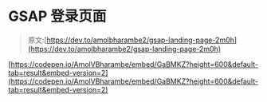 # GSAP 登录页面

> 原文:[https://dev.to/amolbharambe2/gsap-landing-page-2m0h](https://dev.to/amolbharambe2/gsap-landing-page-2m0h)

[https://codepen.io/AmolVBharambe/embed/GaBMKZ?height=600&default-tab=result&embed-version=2](https://codepen.io/AmolVBharambe/embed/GaBMKZ?height=600&default-tab=result&embed-version=2)